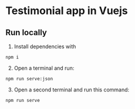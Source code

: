 # Testimonial app in Vuejs

## Run locally

1. Install dependencies with
```
npm i
```

2. Open a terminal and run:
```
npm run serve:json
```

3. Open a second terminal and run this command:
```
npm run serve
```